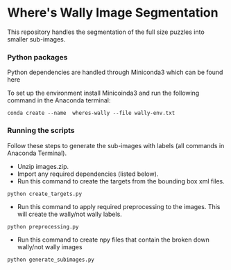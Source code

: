 # Where's Wally Image Segmentation

This repository handles the segmentation of the full size puzzles into smaller sub-images.

### Python packages

Python dependencies are handled through Miniconda3 which can be found here

To set up the environment install Minicoinda3 and run the following command in the Anaconda terminal:

 `conda create --name  wheres-wally --file wally-env.txt`

### Running the scripts

Follow these steps to generate the sub-images with labels (all commands in Anaconda Terminal).

+ Unzip images.zip.
+ Import any required dependencies (listed below).
+ Run this command to create the targets from the bounding box xml files.

`python create_targets.py`
+ Run this command to apply required preprocessing to the images. This will create the wally/not wally labels.

`python preprocessing.py`
+ Run this command to create npy files that contain the broken down wally/not wally images

`python generate_subimages.py`

